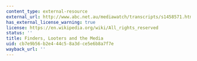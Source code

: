 ```yaml
---
content_type: external-resource
external_url: http://www.abc.net.au/mediawatch/transcripts/s1458571.htm
has_external_license_warning: true
license: https://en.wikipedia.org/wiki/All_rights_reserved
status: ''
title: Finders, Looters and the Media
uid: cb7e9b56-b2e4-44c5-8a3d-ce5e6b8a7f7e
wayback_url: ''
---
```

